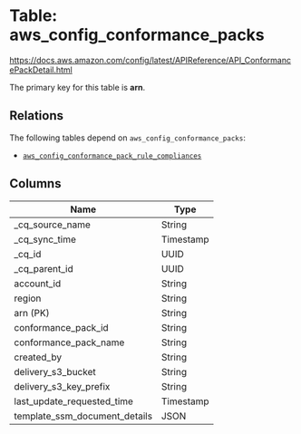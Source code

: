 # Table: aws_config_conformance_packs

https://docs.aws.amazon.com/config/latest/APIReference/API_ConformancePackDetail.html

The primary key for this table is **arn**.

## Relations
The following tables depend on `aws_config_conformance_packs`:
  - [`aws_config_conformance_pack_rule_compliances`](aws_config_conformance_pack_rule_compliances.md)

## Columns
| Name          | Type          |
| ------------- | ------------- |
|_cq_source_name|String|
|_cq_sync_time|Timestamp|
|_cq_id|UUID|
|_cq_parent_id|UUID|
|account_id|String|
|region|String|
|arn (PK)|String|
|conformance_pack_id|String|
|conformance_pack_name|String|
|created_by|String|
|delivery_s3_bucket|String|
|delivery_s3_key_prefix|String|
|last_update_requested_time|Timestamp|
|template_ssm_document_details|JSON|